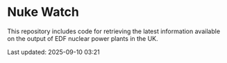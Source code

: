 # Nuke Watch

This repository includes code for retrieving the latest information available on the output of EDF nuclear power plants in the UK.

Last updated: 2025-09-10 03:21